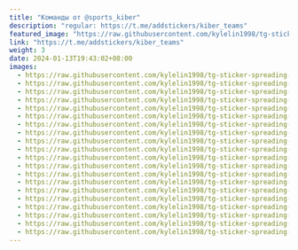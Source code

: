```yaml
---
title: "Команды от @sports_kiber"
description: "regular: https://t.me/addstickers/kiber_teams"
featured_image: "https://raw.githubusercontent.com/kylelin1998/tg-sticker-spreading-worldwide-images/main/img/990f2a3e-099d-46f0-9eef-a2704baf089e.jpg"
link: "https://t.me/addstickers/kiber_teams"
weight: 3
date: 2024-01-13T19:43:02+08:00
images:
  - https://raw.githubusercontent.com/kylelin1998/tg-sticker-spreading-worldwide-images/main/img/990f2a3e-099d-46f0-9eef-a2704baf089e.jpg
  - https://raw.githubusercontent.com/kylelin1998/tg-sticker-spreading-worldwide-images/main/img/43bcf9ae-70d7-43e8-9eb9-a55ed6917d27.jpg
  - https://raw.githubusercontent.com/kylelin1998/tg-sticker-spreading-worldwide-images/main/img/481c4da4-9c22-40d3-854f-9b221ef577d5.jpg
  - https://raw.githubusercontent.com/kylelin1998/tg-sticker-spreading-worldwide-images/main/img/6c2ecf9a-748c-45c7-971e-0db8bbe0548e.jpg
  - https://raw.githubusercontent.com/kylelin1998/tg-sticker-spreading-worldwide-images/main/img/04a51461-f2b5-48e0-90aa-b573a534b875.jpg
  - https://raw.githubusercontent.com/kylelin1998/tg-sticker-spreading-worldwide-images/main/img/2adbaaa3-0fb4-4060-b566-2cf422b580ce.jpg
  - https://raw.githubusercontent.com/kylelin1998/tg-sticker-spreading-worldwide-images/main/img/bb901dbf-65f6-404d-81e0-3f4e2b6d0a04.jpg
  - https://raw.githubusercontent.com/kylelin1998/tg-sticker-spreading-worldwide-images/main/img/84302727-4f9c-4abc-ac37-7465ed4c8fb4.jpg
  - https://raw.githubusercontent.com/kylelin1998/tg-sticker-spreading-worldwide-images/main/img/597417bb-66be-4238-bdd5-e3aa9baf02d8.jpg
  - https://raw.githubusercontent.com/kylelin1998/tg-sticker-spreading-worldwide-images/main/img/aeb37860-56c2-47a0-b978-1a0e1bebcc8a.jpg
  - https://raw.githubusercontent.com/kylelin1998/tg-sticker-spreading-worldwide-images/main/img/bb95efaa-eab3-4657-b1c8-88f2e33bb90a.jpg
  - https://raw.githubusercontent.com/kylelin1998/tg-sticker-spreading-worldwide-images/main/img/c859e2cf-4116-433c-a128-4e2e7b7ebace.jpg
  - https://raw.githubusercontent.com/kylelin1998/tg-sticker-spreading-worldwide-images/main/img/a886e16c-f350-4b3e-9994-cc9622ee2fbe.jpg
  - https://raw.githubusercontent.com/kylelin1998/tg-sticker-spreading-worldwide-images/main/img/384ff2d8-6e24-478a-b55e-5913ca306136.jpg
  - https://raw.githubusercontent.com/kylelin1998/tg-sticker-spreading-worldwide-images/main/img/a8398ca7-c3f2-482d-9e9e-20e49e0bc501.jpg
  - https://raw.githubusercontent.com/kylelin1998/tg-sticker-spreading-worldwide-images/main/img/0fb845d2-1dce-4c83-abad-f39765580d4b.jpg
  - https://raw.githubusercontent.com/kylelin1998/tg-sticker-spreading-worldwide-images/main/img/058e77be-235f-4f8c-aa59-aa3dcea5eea3.jpg
  - https://raw.githubusercontent.com/kylelin1998/tg-sticker-spreading-worldwide-images/main/img/d9ea2d2a-96df-49db-8f40-ec5a28e398e4.jpg
  - https://raw.githubusercontent.com/kylelin1998/tg-sticker-spreading-worldwide-images/main/img/8c58ff68-69f4-41f5-9617-b364bc8f0993.jpg
  - https://raw.githubusercontent.com/kylelin1998/tg-sticker-spreading-worldwide-images/main/img/e9f10ace-8550-459a-8cc2-7f6a97ea6583.jpg
---
```

